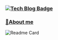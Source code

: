 ### [![Tech Blog Badge](http://img.shields.io/badge/-Tech%20blog-black?style=flat-square&logo=github&link=https://zzsza.github.io/)](https://gusrb3164.github.io/)

### [🔎About me](https://www.notion.so/56f60bade97b4eba8344c33fff7908d9)


![Readme Card](https://github-readme-stats.vercel.app/api?username=gusrb3164&show_icons=true)
